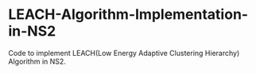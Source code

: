 # LEACH-Algorithm-Implementation-in-NS2
Code to implement LEACH(Low Energy Adaptive Clustering Hierarchy) Algorithm in NS2.
